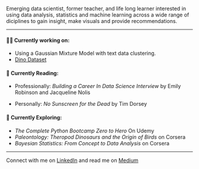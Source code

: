 Emerging data scientist, former teacher, and life long learner interested in using data analysis, statistics and machine learning across a wide range of diciplines to gain insight, make visuals and provide recommendations.   

---

#### 👩‍💻 Currently working on:  
* Using a Gaussian Mixture Model with text data clustering.   
* [Dino Dataset](https://www.kaggle.com/kumazaki98/dinosaur-list)

#### 📕 Currently Reading:
* Professionally: *Building a Career In Data Science Interview* by Emily Robinson and Jacqueline Nolis

* Personally: *No Sunscreen for the Dead* by Tim Dorsey

#### 🔎 Currently Exploring: 
* *The Complete Python Bootcamp Zero to Hero* On Udemy   
* *Paleontology: Theropod Dinosaurs and the Origin of Birds* on Corsera  
* *Bayesian Statistics: From Concept to Data Analysis* on Corsera 

---

Connect with me on [LinkedIn](https://www.linkedin.com/in/kristendavis-27/) and read me on [Medium](https://medium.com/me/design)



